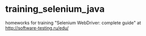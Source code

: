 # training_selenium_java
homeworks for training "Selenium WebDriver: complete guide" at http://software-testing.ru/edu/
